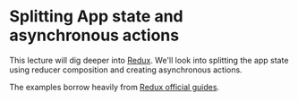# Splitting App state and asynchronous actions

This lecture will dig deeper into [Redux](https://github.com/reactjs/redux).
We'll look into splitting the app state using reducer composition and creating asynchronous actions.

The examples borrow heavily from [Redux official guides](http://redux.js.org/).
